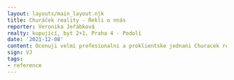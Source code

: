 ```yaml
---
layout: layouts/main_layout.njk
title: Churáček reality - Řekli o nnás
reporter: Veronika Jeřábková
realty: kupující, byt 2+1, Praha 4 - Podolí
date: '2021-12-08'
content: Ocenuji velmi profesionalni a proklientske jednani Churacek reality. Cely proces koupe bytu byl pro mne diky p. Churackovi neuveritelne snadny, rychly a bezstarostny. Od pripravy smlouvy, pomoci se zajistenim hypotecniho uveru, az po pravni servis. Pokud budu v budoucnu potrebovat cokoli na realitnim trhu, tak tato spolecnost je pro mne jasnou volbou. Na zaklade me zkusenosti vrele doporucuji vsem, kdo hledaji profesionala, ktery rozumi realitnimu trhu, odvede kvalitni praci a snazi se o maximalni spokojenost obou stran transakce.
sign: VJ
tags: 
- reference
---
```

